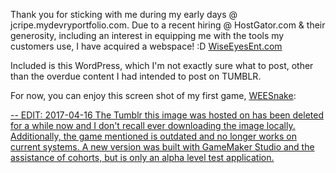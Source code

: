 <html><body><p>Thank you for sticking with me during my early days @ jcripe.mydevryportfolio.com. Due to a recent hiring @ HostGator.com &amp; their generosity, including an interest in equipping me with the tools my customers use, I have acquired a webspace! :D <a href="https://www.wiseeyesent.com/">WiseEyesEnt.com</a>

Included is this WordPress, which I'm not exactly sure what to post, other than the overdue content I had intended to post on TUMBLR.

For now, you can enjoy this screen shot of my first game, <a href="https://games.wiseeyesent.com/">WEESnake</a>:

<a href="https://games.wiseeyesent.com/">
-- EDIT: 2017-04-16 The Tumblr this image was hosted on has been deleted for a while now and I don't recall ever downloading the image locally. Additionally, the game mentioned is outdated and no longer works on current systems. A new version was built with GameMaker Studio and the assistance of cohorts, but is only an alpha level test application.
</a></p></body></html>
